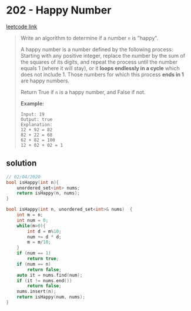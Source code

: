 # 202 - Happy Number

[leetcode link](https://leetcode.com/problems/happy-number/)

> Write an algorithm to determine if a number `n` is "happy".
>
> A happy number is a number defined by the following process: Starting with any positive integer, replace the number by the sum of the squares of its digits, and repeat the process until the number equals 1 (where  it will stay), or it **loops endlessly in a cycle** which does not include 1. Those numbers for which this process **ends in 1** are happy numbers.
>
> Return True if `n` is a happy number, and False if not.
>
> **Example:** 
>
> ```
> Input: 19
> Output: true
> Explanation: 
> 12 + 92 = 82
> 82 + 22 = 68
> 62 + 82 = 100
> 12 + 02 + 02 = 1
> ```

## solution

```cpp
// 02/04/2020
bool isHappy(int n){
    unordered_set<int> nums;
    return isHappy(n, nums);
}

bool isHappy(int n, unordered_set<int>& nums)  {
    int m = n;
    int num = 0;
    while(m>0){
        int d = m%10;
        num += d * d;
        m = m/10;
    }
    if (num == 1)
        return true;
    if (num == n)
        return false;
    auto it = nums.find(num);
    if (it != nums.end())
        return false;
    nums.insert(n);
    return isHappy(num, nums);
}
```